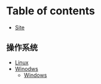 # Table of contents

* [Site](README.md)

## 操作系统 <a id="operating-system"></a>

* [Linux](operating-system/linux.md)
* [Winodws](operating-system/windows/README.md)
  * [Windows](operating-system/windows/windows.md)

